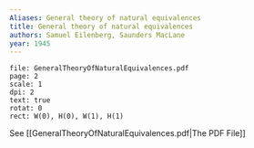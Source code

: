 ```yaml
---
Aliases: General theory of natural equivalences
title: General theory of natural equivalences
authors: Samuel Eilenberg, Saunders MacLane
year: 1945
---
```


```slide-note
file: GeneralTheoryOfNaturalEquivalences.pdf 
page: 2 
scale: 1 
dpi: 2 
text: true 
rotat: 0 
rect: W(0), H(0), W(1), H(1) 
```

See [[GeneralTheoryOfNaturalEquivalences.pdf|The PDF File]]
